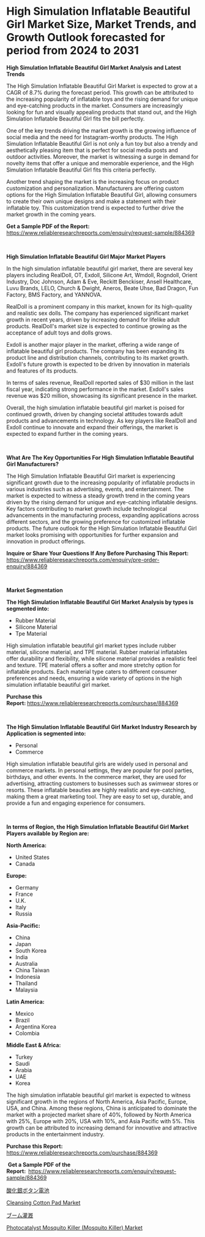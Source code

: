 <p><h1>High Simulation Inflatable Beautiful Girl Market Size, Market Trends, and Growth Outlook forecasted for period from 2024 to 2031</h1></p><p><strong>High Simulation Inflatable Beautiful Girl Market Analysis and Latest Trends</strong></p>
<p><p>The High Simulation Inflatable Beautiful Girl Market is expected to grow at a CAGR of 8.7% during the forecast period. This growth can be attributed to the increasing popularity of inflatable toys and the rising demand for unique and eye-catching products in the market. Consumers are increasingly looking for fun and visually appealing products that stand out, and the High Simulation Inflatable Beautiful Girl fits the bill perfectly.</p><p>One of the key trends driving the market growth is the growing influence of social media and the need for Instagram-worthy products. The High Simulation Inflatable Beautiful Girl is not only a fun toy but also a trendy and aesthetically pleasing item that is perfect for social media posts and outdoor activities. Moreover, the market is witnessing a surge in demand for novelty items that offer a unique and memorable experience, and the High Simulation Inflatable Beautiful Girl fits this criteria perfectly.</p><p>Another trend shaping the market is the increasing focus on product customization and personalization. Manufacturers are offering custom options for the High Simulation Inflatable Beautiful Girl, allowing consumers to create their own unique designs and make a statement with their inflatable toy. This customization trend is expected to further drive the market growth in the coming years.</p></p>
<p><strong>Get a Sample PDF of the Report:&nbsp;</strong> <a href="https://www.reliableresearchreports.com/enquiry/request-sample/884369">https://www.reliableresearchreports.com/enquiry/request-sample/884369</a></p>
<p>&nbsp;</p>
<p><strong>High Simulation Inflatable Beautiful Girl Major Market Players</strong></p>
<p><p>In the high simulation inflatable beautiful girl market, there are several key players including RealDoll, OT, Exdoll, Silicone Art, Wmdoll, Rogndoll, Orient Industry, Doc Johnson, Adam & Eve, Reckitt Benckiser, Ansell Healthcare, Luvu Brands, LELO, Church & Dwight, Aneros, Beate Uhse, Bad Dragon, Fun Factory, BMS Factory, and YANNOVA.</p><p>RealDoll is a prominent company in this market, known for its high-quality and realistic sex dolls. The company has experienced significant market growth in recent years, driven by increasing demand for lifelike adult products. RealDoll's market size is expected to continue growing as the acceptance of adult toys and dolls grows.</p><p>Exdoll is another major player in the market, offering a wide range of inflatable beautiful girl products. The company has been expanding its product line and distribution channels, contributing to its market growth. Exdoll's future growth is expected to be driven by innovation in materials and features of its products.</p><p>In terms of sales revenue, RealDoll reported sales of $30 million in the last fiscal year, indicating strong performance in the market. Exdoll's sales revenue was $20 million, showcasing its significant presence in the market.</p><p>Overall, the high simulation inflatable beautiful girl market is poised for continued growth, driven by changing societal attitudes towards adult products and advancements in technology. As key players like RealDoll and Exdoll continue to innovate and expand their offerings, the market is expected to expand further in the coming years.</p></p>
<p>&nbsp;</p>
<p><strong>What Are The Key Opportunities For High Simulation Inflatable Beautiful Girl Manufacturers?</strong></p>
<p><p>The High Simulation Inflatable Beautiful Girl market is experiencing significant growth due to the increasing popularity of inflatable products in various industries such as advertising, events, and entertainment. The market is expected to witness a steady growth trend in the coming years driven by the rising demand for unique and eye-catching inflatable designs. Key factors contributing to market growth include technological advancements in the manufacturing process, expanding applications across different sectors, and the growing preference for customized inflatable products. The future outlook for the High Simulation Inflatable Beautiful Girl market looks promising with opportunities for further expansion and innovation in product offerings.</p></p>
<p><strong>Inquire or Share Your Questions If Any Before Purchasing This Report:</strong> <a href="https://www.reliableresearchreports.com/enquiry/pre-order-enquiry/884369">https://www.reliableresearchreports.com/enquiry/pre-order-enquiry/884369</a></p>
<p>&nbsp;</p>
<p><strong>Market Segmentation</strong></p>
<p><strong>The High Simulation Inflatable Beautiful Girl Market Analysis by types is segmented into:</strong></p>
<p><ul><li>Rubber Material</li><li>Silicone Material</li><li>Tpe Material</li></ul></p>
<p><p>High simulation inflatable beautiful girl market types include rubber material, silicone material, and TPE material. Rubber material inflatables offer durability and flexibility, while silicone material provides a realistic feel and texture. TPE material offers a softer and more stretchy option for inflatable products. Each material type caters to different consumer preferences and needs, ensuring a wide variety of options in the high simulation inflatable beautiful girl market.</p></p>
<p><strong>Purchase this Report:&nbsp;</strong><a href="https://www.reliableresearchreports.com/purchase/884369">https://www.reliableresearchreports.com/purchase/884369</a></p>
<p>&nbsp;</p>
<p><strong>The High Simulation Inflatable Beautiful Girl Market Industry Research by Application is segmented into:</strong></p>
<p><ul><li>Personal</li><li>Commerce</li></ul></p>
<p><p>High simulation inflatable beautiful girls are widely used in personal and commerce markets. In personal settings, they are popular for pool parties, birthdays, and other events. In the commerce market, they are used for advertising, attracting customers to businesses such as swimwear stores or resorts. These inflatable beauties are highly realistic and eye-catching, making them a great marketing tool. They are easy to set up, durable, and provide a fun and engaging experience for consumers.</p></p>
<p>&nbsp;</p>
<p><strong>In terms of Region, the High Simulation Inflatable Beautiful Girl Market Players available by Region are:</strong></p>
<p>
    <p> <strong> North America: </strong>
        <ul>
            <li>United States</li>
            <li>Canada</li>
        </ul>
        </p> 
    <p> <strong> Europe: </strong>
        <ul>
            <li>Germany</li>
            <li>France</li>
            <li>U.K.</li>
            <li>Italy</li>
            <li>Russia</li>
        </ul>
        </p> 
    <p> <strong> Asia-Pacific: </strong>
        <ul>
            <li>China</li>
            <li>Japan</li>
            <li>South Korea</li>
            <li>India</li>
            <li>Australia</li>
            <li>China Taiwan</li>
            <li>Indonesia</li>
            <li>Thailand</li>
            <li>Malaysia</li>
        </ul>
        </p> 
    <p> <strong> Latin America: </strong>
        <ul>
            <li>Mexico</li>
            <li>Brazil</li>
            <li>Argentina Korea</li>
            <li>Colombia</li>
        </ul>
        </p> 
    <p> <strong> Middle East & Africa: </strong>
        <ul>
            <li>Turkey</li>
            <li>Saudi</li>
            <li>Arabia</li>
            <li>UAE</li>
            <li>Korea</li>
        </ul>
    </p>
    </p>
<p><p>The high simulation inflatable beautiful girl market is expected to witness significant growth in the regions of North America, Asia Pacific, Europe, USA, and China. Among these regions, China is anticipated to dominate the market with a projected market share of 40%, followed by North America with 25%, Europe with 20%, USA with 10%, and Asia Pacific with 5%. This growth can be attributed to increasing demand for innovative and attractive products in the entertainment industry.</p></p>
<p><strong>Purchase this Report: </strong><a href="https://www.reliableresearchreports.com/purchase/884369">https://www.reliableresearchreports.com/purchase/884369</a></p>
<p>&nbsp;<strong>Get a Sample PDF of the Report:&nbsp;&nbsp;</strong><a href="https://www.reliableresearchreports.com/enquiry/request-sample/884369">https://www.reliableresearchreports.com/enquiry/request-sample/884369</a></p>
<p><strong></strong></p>
<p><p><a href="https://medium.com/@alyle7648/%E9%85%B8%E5%8C%96%E9%8A%80%E3%83%9C%E3%82%BF%E3%83%B3%E9%9B%BB%E6%B1%A0%E5%B8%82%E5%A0%B4-2031%E5%B9%B4%E3%81%BE%E3%81%A7%E3%81%AE%E5%8B%95%E5%90%91-%E4%BA%88%E6%B8%AC-%E7%AB%B6%E4%BA%89%E5%88%86%E6%9E%90-bf9ac1929f90">酸化銀ボタン電池</a></p><p><a href="https://github.com/timeliteaut/Market-Research-Report-List-1/blob/main/cleansing-cotton-pad-market.md">Cleansing Cotton Pad Market</a></p><p><a href="https://medium.com/@abdielkilback/%E3%83%96%E3%83%BC%E3%83%A0%E7%81%8C%E6%BC%91%E5%B8%82%E5%A0%B4%E8%A6%8F%E6%A8%A1-cagr-%E3%83%88%E3%83%AC%E3%83%B3%E3%83%892024-2030-4954d2aeec38">ブーム灌漑</a></p><p><a href="https://github.com/bobicer/Market-Research-Report-List-2/blob/main/photocatalyst-mosquito-killer-mosquito-killer-market.md">Photocatalyst Mosquito Killer (Mosquito Killer) Market</a></p></p>